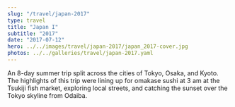 ```yaml
---
slug: "/travel/japan-2017"
type: travel
title: "Japan I"
subtitle: "2017"
date: "2017-07-12"
hero: ../../images/travel/japan-2017/japan_2017-cover.jpg
photos: ../../galleries/travel/japan-2017.yaml
---
```


An 8-day summer trip split across the cities of Tokyo, Osaka, and Kyoto. The highlights of this trip were lining up for omakase sushi at 3 am at the Tsukiji fish market, exploring local streets, and catching the sunset over the Tokyo skyline from Odaiba.